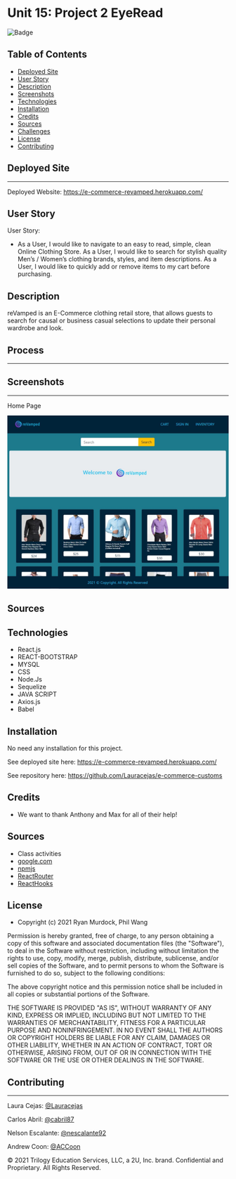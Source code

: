 # Unit 15: Project 2 EyeRead
![Badge](https://img.shields.io/badge/License-MIT-blue.svg)

## Table of Contents

* [Deployed Site](#deployed-site)
* [User Story](#user-story)
* [Description](#description)
* [Screenshots](#screenshots)
* [Technologies](#Technologies)
* [Installation](#installation)
* [Credits](#Credits)
* [Sources](#Sources)
* [Challenges](#Challenges)
* [License](#License)
* [Contributing](#contributing)

## Deployed Site
---
Deployed Website: https://e-commerce-revamped.herokuapp.com/

## User Story
User Story: 
- As a User, I would like to navigate to an easy to read, simple, clean Online Clothing Store. As a User, I would like to search for stylish quality Men’s / Women’s clothing brands, styles, and item descriptions. As a User, I would like to quickly add or remove items to my cart before purchasing.  

## Description
reVamped is an E-Commerce clothing retail store, that allows guests to search for causal or business casual selections to update their personal wardrobe and look.


## Process
---


## Screenshots
---
Home Page

![Home Screenshot](./client/public/images/home.jpg)


## Sources


## Technologies

- React.js
- REACT-BOOTSTRAP
- MYSQL
- CSS
- Node.Js
- Sequelize 
- JAVA SCRIPT
- Axios.js
- Babel

## Installation

No need any installation for this project.

See deployed site here: https://e-commerce-revamped.herokuapp.com/

See repository here: https://github.com/Lauracejas/e-commerce-customs

## Credits
- We want to thank Anthony and Max for all of their help!

## Sources

- Class activities
- [google.com](https://www.google.com/)
- [npmjs](https://www.npmjs.com/)
- [ReactRouter](https://reactrouter.com/web/api/Hooks/useparams)
- [ReactHooks](https://reactjs.org/docs/hooks-reference.html)

## License
- Copyright (c) 2021 Ryan Murdock, Phil Wang

Permission is hereby granted, free of charge, to any person obtaining a copy
of this software and associated documentation files (the "Software"), to deal
in the Software without restriction, including without limitation the rights
to use, copy, modify, merge, publish, distribute, sublicense, and/or sell
copies of the Software, and to permit persons to whom the Software is
furnished to do so, subject to the following conditions:

The above copyright notice and this permission notice shall be included in all
copies or substantial portions of the Software.

THE SOFTWARE IS PROVIDED "AS IS", WITHOUT WARRANTY OF ANY KIND, EXPRESS OR
IMPLIED, INCLUDING BUT NOT LIMITED TO THE WARRANTIES OF MERCHANTABILITY,
FITNESS FOR A PARTICULAR PURPOSE AND NONINFRINGEMENT. IN NO EVENT SHALL THE
AUTHORS OR COPYRIGHT HOLDERS BE LIABLE FOR ANY CLAIM, DAMAGES OR OTHER
LIABILITY, WHETHER IN AN ACTION OF CONTRACT, TORT OR OTHERWISE, ARISING FROM,
OUT OF OR IN CONNECTION WITH THE SOFTWARE OR THE USE OR OTHER DEALINGS IN THE
SOFTWARE.

## Contributing
---

Laura Cejas: [@Lauracejas](https://github.com/Lauracejas)

Carlos Abril: [@cabril87](https://github.com/cabril87git)

Nelson Escalante: [@nescalante92](https://github.com/nescalante92)

Andrew Coon: [@ACCoon](https://github.com/ACCoon)


© 2021 Trilogy Education Services, LLC, a 2U, Inc. brand. Confidential and Proprietary. All Rights Reserved.
